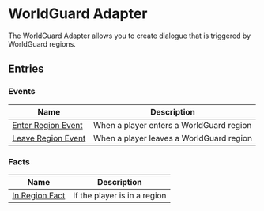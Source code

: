 # WorldGuard Adapter
The WorldGuard Adapter allows you to create dialogue that is triggered by WorldGuard regions.

## Entries

### Events

| Name | Description |
| ---- | ----------- |
| [Enter Region Event](WorldGuardAdapter/entries/events/EnterRegionEvent) | When a player enters a WorldGuard region |
| [Leave Region Event](WorldGuardAdapter/entries/events/LeaveRegionEvent) | When a player leaves a WorldGuard region |
### Facts

| Name | Description |
| ---- | ----------- |
| [In Region Fact](WorldGuardAdapter/entries/facts/InRegionFact) | If the player is in a region |